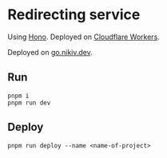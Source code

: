 # Redirecting service

Using [Hono](https://hono.dev/). Deployed on [Cloudflare Workers](https://hono.dev/getting-started/cloudflare-workers).

Deployed on [go.nikiv.dev](http://go.nikiv.dev).

## Run

```
pnpm i
pnpm run dev
```

## Deploy

```
pnpm run deploy --name <name-of-project>
```
